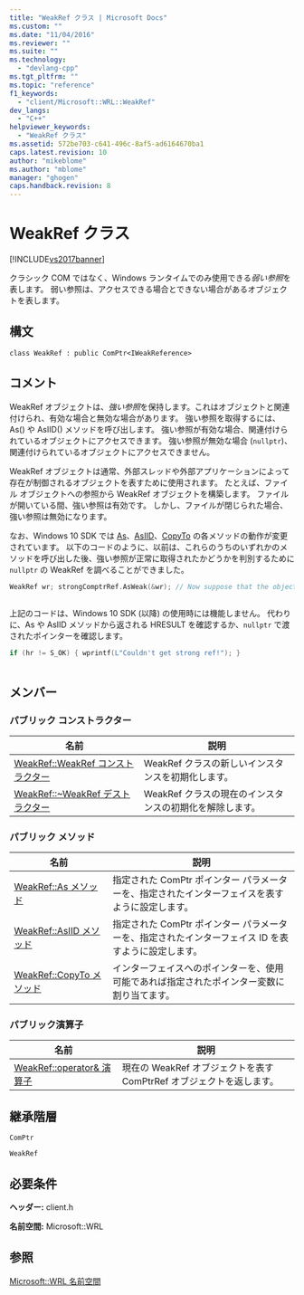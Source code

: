 ```yaml
---
title: "WeakRef クラス | Microsoft Docs"
ms.custom: ""
ms.date: "11/04/2016"
ms.reviewer: ""
ms.suite: ""
ms.technology: 
  - "devlang-cpp"
ms.tgt_pltfrm: ""
ms.topic: "reference"
f1_keywords: 
  - "client/Microsoft::WRL::WeakRef"
dev_langs: 
  - "C++"
helpviewer_keywords: 
  - "WeakRef クラス"
ms.assetid: 572be703-c641-496c-8af5-ad6164670ba1
caps.latest.revision: 10
author: "mikeblome"
ms.author: "mblome"
manager: "ghogen"
caps.handback.revision: 8
---
```

# WeakRef クラス
[!INCLUDE[vs2017banner](../assembler/inline/includes/vs2017banner.md)]

クラシック COM ではなく、Windows ランタイムでのみ使用できる*弱い参照*を表します。 弱い参照は、アクセスできる場合とできない場合があるオブジェクトを表します。  
  
## 構文  
  
```  
class WeakRef : public ComPtr<IWeakReference>  
```  
  
## コメント  
 WeakRef オブジェクトは、*強い参照*を保持します。これはオブジェクトと関連付けられ、有効な場合と無効な場合があります。 強い参照を取得するには、As\(\) や AsIID\(\) メソッドを呼び出します。 強い参照が有効な場合、関連付けられているオブジェクトにアクセスできます。 強い参照が無効な場合 \(`nullptr`\)、関連付けられているオブジェクトにアクセスできません。  
  
 WeakRef オブジェクトは通常、外部スレッドや外部アプリケーションによって存在が制御されるオブジェクトを表すために使用されます。 たとえば、ファイル オブジェクトへの参照から WeakRef オブジェクトを構築します。 ファイルが開いている間、強い参照は有効です。 しかし、ファイルが閉じられた場合、強い参照は無効になります。  
  
 なお、Windows 10 SDK では [As](../windows/weakref-as-method.md)、[AsIID](../windows/weakref-asiid-method.md)、[CopyTo](../windows/weakref-copyto-method.md) の各メソッドの動作が変更されています。 以下のコードのように、以前は、これらのうちのいずれかのメソッドを呼び出した後、強い参照が正常に取得されたかどうかを判別するために `nullptr` の WeakRef を調べることができました。  
  
```cpp  
WeakRef wr; strongComptrRef.AsWeak(&wr); // Now suppose that the object strongComPtrRef points to no longer exists // and the following code tries to get a strong ref from the weak ref: ComPtr<ISomeInterface> strongRef; HRESULT hr = wr.As(&strongRef); // This check won't work with the Windows 10 SDK version of the library. // Use the HRESULT from previous As() call instead. if(wr == nullptr) { wprintf(L"Couldn’t get strong ref!"); }  
  
```  
  
 上記のコードは、Windows 10 SDK \(以降\) の使用時には機能しません。 代わりに、As や AsIID メソッドから返される HRESULT を確認するか、`nullptr` で渡されたポインターを確認します。  
  
```cpp  
if (hr != S_OK) { wprintf(L"Couldn't get strong ref!"); }  
  
```  
  
## メンバー  
  
### パブリック コンストラクター  
  
|名前|説明|  
|--------|--------|  
|[WeakRef::WeakRef コンストラクター](../windows/weakref-weakref-constructor.md)|WeakRef クラスの新しいインスタンスを初期化します。|  
|[WeakRef::~WeakRef デストラクター](../windows/weakref-tilde-weakref-destructor.md)|WeakRef クラスの現在のインスタンスの初期化を解除します。|  
  
### パブリック メソッド  
  
|名前|説明|  
|--------|--------|  
|[WeakRef::As メソッド](../windows/weakref-as-method.md)|指定された ComPtr ポインター パラメーターを、指定されたインターフェイスを表すように設定します。|  
|[WeakRef::AsIID メソッド](../windows/weakref-asiid-method.md)|指定された ComPtr ポインター パラメーターを、指定されたインターフェイス ID を表すように設定します。|  
|[WeakRef::CopyTo メソッド](../windows/weakref-copyto-method.md)|インターフェイスへのポインターを、使用可能であれば指定されたポインター変数に割り当てます。|  
  
### パブリック演算子  
  
|名前|説明|  
|--------|--------|  
|[WeakRef::operator& 演算子](../Topic/WeakRef::operator&%20Operator.md)|現在の WeakRef オブジェクトを表す ComPtrRef オブジェクトを返します。|  
  
## 継承階層  
 `ComPtr`  
  
 `WeakRef`  
  
## 必要条件  
 **ヘッダー:**  client.h  
  
 **名前空間:** Microsoft::WRL  
  
## 参照  
 [Microsoft::WRL 名前空間](../windows/microsoft-wrl-namespace.md)